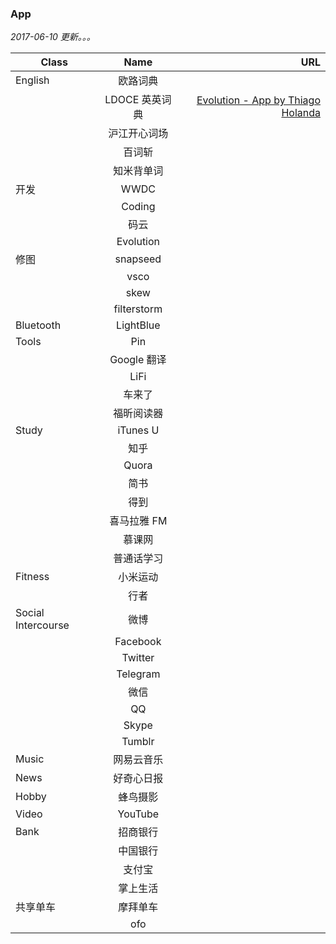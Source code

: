 ### App

*2017-06-10 更新。。。*

| Class       |     Name       | URL  |
| ----------- |:-------------:| -----:|
| English | 欧路词典 ||
|| LDOCE 英英词典|[Evolution - App by Thiago Holanda](https://appsto.re/cn/4Bnlib.i)|
|| 沪江开心词场 ||
|| 百词斩 ||
|| 知米背单词 ||
| 开发 | WWDC ||
|| Coding ||
|| 码云 ||
|| Evolution ||
| 修图  | snapseed |  |
|| vsco  ||
|| skew ||
|| filterstorm  ||
| Bluetooth | LightBlue ||
| Tools | Pin ||
|| Google 翻译 ||
|| LiFi ||
|| 车来了 ||
|| 福昕阅读器 ||
| Study | iTunes U ||
|| 知乎 ||
|| Quora ||
|| 简书 ||
|| 得到 ||
||喜马拉雅 FM||
|| 慕课网 ||
|| 普通话学习 ||
| Fitness | 小米运动 ||
|| 行者 ||
| Social Intercourse| 微博 ||
|| Facebook ||
|| Twitter ||
|| Telegram ||
||微信 ||
|| QQ ||
|| Skype ||
|| Tumblr ||
| Music | 网易云音乐 ||
| News| 好奇心日报 ||
| Hobby | 蜂鸟摄影 ||
| Video | YouTube ||
| Bank |招商银行 ||
||中国银行 ||
|| 支付宝 ||
|| 掌上生活 ||
| 共享单车 |摩拜单车||
|| ofo ||

